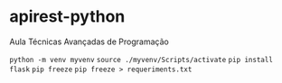 # apirest-python
Aula Técnicas Avançadas de Programação

`python -m venv myvenv`
`source ./myvenv/Scripts/activate`
`pip install flask`
`pip freeze`
`pip freeze > requeriments.txt`